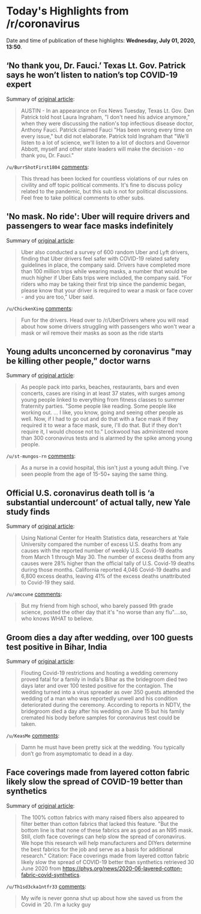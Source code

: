 # Today's Highlights from /r/coronavirus

Date and time of publication of these highlights: **Wednesday, July 01, 2020, 13:50**.

## ‘No thank you, Dr. Fauci.’ Texas Lt. Gov. Patrick says he won’t listen to nation’s top COVID-19 expert

Summary of [original article](https://www.kxan.com/news/coronavirus/no-thank-you-dr-fauci-lt-gov-patrick-says-he-wont-listen-to-nations-top-covid-19-expert/):

> AUSTIN - In an appearance on Fox News Tuesday, Texas Lt. Gov. Dan Patrick told host Laura Ingraham, "I don't need his advice anymore," when they were discussing the nation's top infectious disease doctor, Anthony Fauci. Patrick claimed Fauci "Has been wrong every time on every issue," but did not elaborate. Patrick told Ingraham that "We'll listen to a lot of science, we'll listen to a lot of doctors and Governor Abbott, myself and other state leaders will make the decision - no thank you, Dr. Fauci."

`/u/BurrShotFirst1804` [comments](https://www.reddit.com/r/Coronavirus/comments/hj9h34/no_thank_you_dr_fauci_texas_lt_gov_patrick_says/):

> This thread has been locked for countless violations of our rules on civility and off topic political comments. It's fine to discuss policy related to the pandemic, but this sub is not for political discussions. Feel free to take political comments to other subs.

## 'No mask. No ride': Uber will require drivers and passengers to wear face masks indefinitely

Summary of [original article](https://usatoday.com/story/money/2020/07/01/uber-require-face-masks-drivers-and-passengers-indefinitely/5354164002/):

> Uber also conducted a survey of 600 random Uber and Lyft drivers, finding that Uber drivers feel safer with COVID-19 related safety guidelines in place, the company said. Drivers have completed more than 100 million trips while wearing masks, a number that would be much higher if Uber Eats trips were included, the company said. "For riders who may be taking their first trip since the pandemic began, please know that your driver is required to wear a mask or face cover - and you are too," Uber said.

`/u/ChickenXing` [comments](https://www.reddit.com/r/Coronavirus/comments/hjdgcl/no_mask_no_ride_uber_will_require_drivers_and/):

> Fun for the drivers.  Head over to /r/UberDrivers where you will read about how some drivers struggling with passengers who won't wear a mask or wil remove their masks as soon as the ride starts

## Young adults unconcerned by coronavirus "may be killing other people," doctor warns

Summary of [original article](https://www.cbsnews.com/news/coronavirus-cases-us-young-people/):

> As people pack into parks, beaches, restaurants, bars and even concerts, cases are rising in at least 37 states, with surges among young people linked to everything from fitness classes to summer fraternity parties. "Some people like reading. Some people like working out. ... I like, you know, going and seeing other people as well. Now, if I had to go out and do that with a face mask if they required it to wear a face mask, sure, I'll do that. But if they don't require it, I would choose not to." Lockwood has administered more than 300 coronavirus tests and is alarmed by the spike among young people.

`/u/st-mungos-rn` [comments](https://www.reddit.com/r/Coronavirus/comments/hj9nqm/young_adults_unconcerned_by_coronavirus_may_be/):

> As a nurse in a covid hospital, this isn't just a young adult thing. I've seen people from the age of 15-50+ saying the same thing.

## Official U.S. coronavirus death toll is ‘a substantial undercount’ of actual tally, new Yale study finds

Summary of [original article](https://www.cnbc.com/2020/07/01/official-us-coronavirus-death-toll-is-a-substantial-undercount-of-actual-tally-new-yale-study-finds.html):

> Using National Center for Health Statistics data, researchers at Yale University compared the number of excess U.S. deaths from any causes with the reported number of weekly U.S. Covid-19 deaths from March 1 through May 30. The number of excess deaths from any causes were 28% higher than the official tally of U.S. Covid-19 deaths during those months. California reported 4,046 Covid-19 deaths and 6,800 excess deaths, leaving 41% of the excess deaths unattributed to Covid-19 they said.

`/u/amccune` [comments](https://www.reddit.com/r/Coronavirus/comments/hjcwl6/official_us_coronavirus_death_toll_is_a/):

> But my friend from high school, who barely passed 9th grade science, posted the other day that it's "no worse than any flu"....so, who knows WHAT to believe.

## Groom dies a day after wedding, over 100 guests test positive in Bihar, India

Summary of [original article](https://www.khaleejtimes.com/coronavirus-pandemic/coronavirus-groom-dies-a-day-after-wedding-over-100-guests-test-positive):

> Flouting Covid-19 restrictions and hosting a wedding ceremony proved fatal for a family in India's Bihar as the bridegroom died two days later and over 100 tested positive for the contagion. The wedding turned into a virus spreader as over 350 guests attended the wedding of a man who was reportedly unwell and his condition deteriorated during the ceremony. According to reports in NDTV, the bridegroom died a day after his wedding on June 15 but his family cremated his body before samples for coronavirus test could be taken.

`/u/KeasMe` [comments](https://www.reddit.com/r/Coronavirus/comments/hj8vm8/groom_dies_a_day_after_wedding_over_100_guests/):

> Damn he must have been pretty sick at the wedding. You typically don’t go from asymptomatic to dead in a day.

## Face coverings made from layered cotton fabric likely slow the spread of COVID-19 better than synthetics

Summary of [original article](https://phys.org/news/2020-06-layered-cotton-fabric-covid-synthetics.html):

> The 100% cotton fabrics with many raised fibers also appeared to filter better than cotton fabrics that lacked this feature. "But the bottom line is that none of these fabrics are as good as an N95 mask. Still, cloth face coverings can help slow the spread of coronavirus. We hope this research will help manufacturers and DIYers determine the best fabrics for the job and serve as a basis for additional research." Citation: Face coverings made from layered cotton fabric likely slow the spread of COVID-19 better than synthetics retrieved 30 June 2020 from https://phys.org/news/2020-06-layered-cotton-fabric-covid-synthetics.

`/u/Th1sd3cka1ntfr33` [comments](https://www.reddit.com/r/Coronavirus/comments/hj7kd8/face_coverings_made_from_layered_cotton_fabric/):

> My wife is never gonna shut up about how she saved us from the Covid in ‘20. I’m a lucky guy

